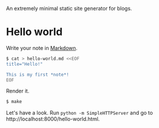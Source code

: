 An extremely minimal static site generator for blogs.

# Hello world

Write your note in [Markdown](https://daringfireball.net/projects/markdown/syntax).

```sh
$ cat > hello-world.md <<EOF
title="Hello!"

This is my first *note*!
EOF
```

Render it.

```sh
$ make
```

Let's have a look. Run `python -m SimpleHTTPServer` and go to http://localhost:8000/hello-world.html.

